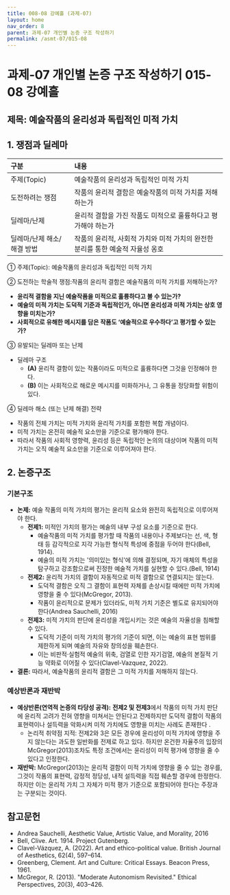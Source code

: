 ```yaml
---
title: 008-08 강예흘 (과제-07)
layout: home
nav_order: 8
parent: 과제-07 개인별 논증 구조 작성하기
permalink: /asmt-07/015-08
---
```


# 과제-07 개인별 논증 구조 작성하기 015-08 강예흘

## 제목: 예술작품의 윤리성과 독립적인 미적 가치

## 1. 쟁점과 딜레마

| 구분 | 내용 |
|:---|:---|
| 주제(Topic) | 예술작품의 윤리성과 독립적인 미적 가치 |
| 도전하려는 쟁점 | 작품의 윤리적 결함은 예술작품의 미적 가치를 저해하는가 |
| 딜레마/난제 | 윤리적 결함을 가진 작품도 미적으로 훌륭하다고 평가해야 하는가 |
| 딜레마/난제 해소/해결 방법 | 작품의 윤리적, 사회적 가치와 미적 가치의 완전한 분리를 통한 예술적 자율성 옹호 |

① 주제(Topic): 예술작품의 윤리성과 독립적인 미적 가치 

② 도전하는 학술적 쟁점:작품의 윤리적 결함은 예술작품의 미적 가치를 저해하는가? 

- **윤리적 결함을 지닌 예술작품을 미적으로 훌륭하다고 볼 수 있는가?**  
- **예술의 미적 가치는 도덕적 기준과 독립적인가, 아니면 윤리성과 미적 가치는 상호 영향을 미치는가?**  
- **사회적으로 유해한 메시지를 담은 작품도 ‘예술적으로 우수하다’고 평가할 수 있는가?**

③ 유발되는 딜레마 또는 난제

- 딜레마 구조
  - **(A)** 윤리적 결함이 있는 작품이라도 미적으로 훌륭하다면 그것을 인정해야 한다.
  - **(B)** 이는 사회적으로 해로운 메시지를 미화하거나, 그 유통을 정당화할 위험이 있다.

④ 딜레마 해소 (또는 난제 해결) 전략

- 작품의 전체 가치는 미적 가치와 윤리적 가치를 포함한 복합 개념이다.
- 미적 가치는 온전히 예술적 요소만을 기준으로 평가해야 한다.
- 따라서 작품의 사회적 영향력, 윤리성 등은 독립적인 논의의 대상이며 작품의 미적 가치는 오직 예술적 요소만을 기준으로 이루어져야 한다.

## 2. 논증구조

### 기본구조

- **논제:** 예술 작품의 미적 가치의 평가는 윤리적 요소와 완전히 독립적으로 이루어져야 한다.
  - **전제1:** 미적인 가치의 평가는 예술의 내부 구성 요소를 기준으로 한다.
    - 예술작품의 미적 가치를 평가할 때 작품의 내용이나 주제보다는 선, 색, 형태 등 감각적으로 지각 가능한 형식적 특성에 중점을 두어야 한다(Bell, 1914).
	-  예술의 미적 가치는 '의미있는 형식'에 의해 결정되며, 자기 매체의 특성을 탐구하고 강조함으로써 진정한 예술적 가치를 실현할 수 있다.(Bell, 1914)
  - **전제2:** 윤리적 가치의 결함이 자동적으로 미적 결함으로 연결되지는 않는다.
    - 도덕적 결함은 오직 그 결함이 표현력 자체를 손상시킬 때에만 미적 가치에 영향을 줄 수 있다(McGregor, 2013).
    - 작품이 윤리적으로 문제가 있더라도, 미적 가치 기준은 별도로 유지되어야 한다(Andrea Sauchelli, 2016)
  - **전제3:** 미적 가치의 판단에 윤리성을 개입시키는 것은 예술의 자율성을 침해할 수 있다.
      - 도덕적 기준이 미적 가치의 평가의 기준이 되면, 이는 예술의 표현 범위를 제한하게 되며 예술의 자유와 창의성을 훼손한다.
      - 이는 비판적·실험적 예술의 위축, 검열로 인한 자기검열, 예술의 본질적 기능 약화로 이어질 수 있다(Clavel-Vazquez, 2022).
- **결론:** 따라서, 예술작품의 윤리적 결함은 그 미적 가치를 저해하지 않는다.  

### 예상반론과 재반박

- **예상반론(연역적 논증의 타당성 공격):** **전제2 및 전제3**에서 작품의 미적 가치 판단에 윤리적 고려가 전혀 영향을 미쳐서는 안된다고 전제하지만 도덕적 결함이 작품의 표현력이나 설득력을 악화시켜 미적 가치에도 영향을 미치는 사례도 존재한다 .
  - 논리적 취약점 지적: 전제2와 3은 모든 경우에 윤리성이 미적 가치에 영향을 주지 않는다는 과도한 일반화를 전제로 하고 있다. 하지만 온건한 자율주의 입장의 McGregor(2013)조차도 특정 조건에서는 윤리성이 미적 평가에 영향을 줄 수 있다고 인정한다.
- **재반박:** McGregor(2013)는 윤리적 결함이 미적 가치에 영향을 줄 수 있는 경우를, 그것이 작품의 표현력, 감정적 정당성, 내적 설득력을 직접 훼손할 경우에 한정한다. 하지만 이는 윤리적 가치 그 자체가 미적 평가 기준으로 포함되어야 한다는 주장과는 구분되는 것이다.

## 참고문헌

- Andrea Sauchelli, Aesthetic Value, Artistic Value, and Morality, 2016
- Bell, Clive. Art. 1914. Project Gutenberg.
- Clavel-Vázquez, A. (2022). Art and ethico-political value. British Journal of Aesthetics, 62(4), 597–614.
- Greenberg, Clement. Art and Culture: Critical Essays. Beacon Press, 1961.​
- McGregor, R. (2013). "Moderate Autonomism Revisited." Ethical Perspectives, 20(3), 403–426.